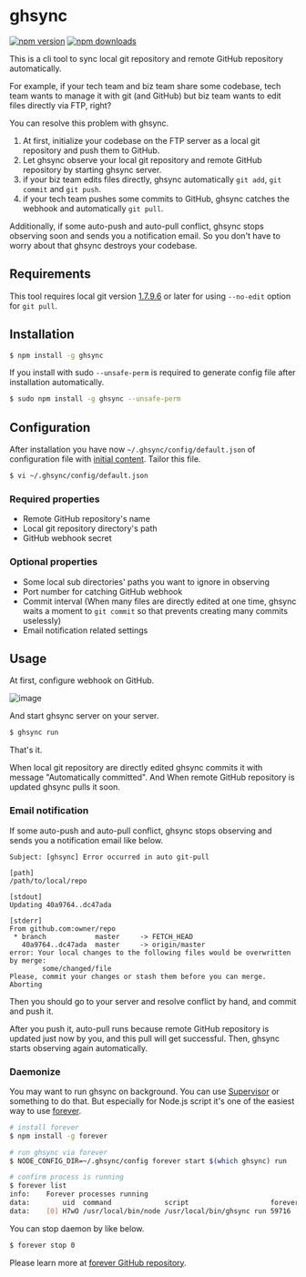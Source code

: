 # ghsync

[![npm version](https://img.shields.io/npm/v/ghsync.svg?style=flat-square)](https://www.npmjs.com/package/ghsync)
[![npm downloads](https://img.shields.io/npm/dm/ghsync.svg?style=flat-square)](https://www.npmjs.com/package/ghsync)

This is a cli tool to sync local git repository and remote GitHub repository automatically.

For example, if your tech team and biz team share some codebase, tech team wants to manage it with git (and GitHub) but biz team wants to edit files directly via FTP, right?

You can resolve this problem with ghsync.

1. At first, initialize your codebase on the FTP server as a local git repository and push them to GitHub.
1. Let ghsync observe your local git repository and remote GitHub repository by starting ghsync server.
1. if your biz team edits files directly, ghsync automatically `git add`, `git commit` and `git push`.
1. if your tech team pushes some commits to GitHub, ghsync catches the webhook and automatically `git pull`.

Additionally, if some auto-push and auto-pull conflict, ghsync stops observing soon and sends you a notification email. So you don't have to worry about that ghsync destroys your codebase.

## Requirements

This tool requires local git version [1.7.9.6](https://git-scm.com/docs/git-pull/1.7.9.6) or later for using `--no-edit` option for `git pull`. 

## Installation

```bash
$ npm install -g ghsync
```

If you install with sudo `--unsafe-perm` is required to generate config file after installation automatically.

```bash
$ sudo npm install -g ghsync --unsafe-perm
```

## Configuration

After installation you have now `~/.ghsync/config/default.json` of configuration file with [initial content](config/default.json.placeholder). Tailor this file.

```bash
$ vi ~/.ghsync/config/default.json
```

### Required properties

* Remote GitHub repository's name
* Local git repository directory's path
* GitHub webhook secret

### Optional properties

* Some local sub directories' paths you want to ignore in observing
* Port number for catching GitHub webhook
* Commit interval (When many files are directly edited at one time, ghsync waits a moment to `git commit` so that prevents creating many commits uselessly)
* Email notification related settings

## Usage

At first, configure webhook on GitHub.

![image](https://cloud.githubusercontent.com/assets/4360663/19375726/20bc35c0-9212-11e6-9425-9009128fb1d3.png)

And start ghsync server on your server.

```bash
$ ghsync run
```

That's it.

When local git repository are directly edited ghsync commits it with message "Automatically committed". And When remote GitHub repository is updated ghsync pulls it soon.

### Email notification

If some auto-push and auto-pull conflict, ghsync stops observing and sends you a notification email like below.

```
Subject: [ghsync] Error occurred in auto git-pull

[path]
/path/to/local/repo

[stdout]
Updating 40a9764..dc47ada

[stderr]
From github.com:owner/repo
 * branch            master     -> FETCH_HEAD
   40a9764..dc47ada  master     -> origin/master
error: Your local changes to the following files would be overwritten by merge:
        some/changed/file
Please, commit your changes or stash them before you can merge.
Aborting
```

Then you should go to your server and resolve conflict by hand, and commit and push it.

After you push it, auto-pull runs because remote GitHub repository is updated just now by you, and this pull will get successful. Then, ghsync starts observing again automatically.

### Daemonize

You may want to run ghsync on background. You can use [Supervisor](http://supervisord.org/) or something to do that. But especially for Node.js script it's one of the easiest way to use [forever](https://github.com/foreverjs/forever).

```bash
# install forever
$ npm install -g forever

# run ghsync via forever
$ NODE_CONFIG_DIR=~/.ghsync/config forever start $(which ghsync) run

# confirm process is running
$ forever list
info:    Forever processes running
data:        uid  command             script                    forever pid   id logfile                      uptime
data:    [0] H7wO /usr/local/bin/node /usr/local/bin/ghsync run 59716   59726    /home/user/.forever/H7wO.log 0:0:0:2.636
```

You can stop daemon by like below.

```bash
$ forever stop 0
```

Please learn more at [forever GitHub repository](https://github.com/foreverjs/forever).
